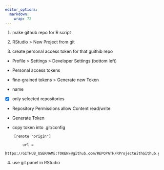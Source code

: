 ```yaml
---
editor_options: 
  markdown: 
    wrap: 72
---
```


1.  make github repo for R script

2.  RStudio \> New Project from git

3.  create personal access token for that guithib repo

-   Profile \> Settings \> Developer Settings (bottom left)

-   Personal access tokens

-   fine-grained tokens \> Generate new Token

-   name

-   [x] only selected repositories

-   Repository Permissions allow Content read/write

-   Generate Token

-   copy token into .git/config

```
    [remote "origin"]

        url =
        https://GITHUB_USERNAME:TOKEN\@github.com/REPOPATH/RProjectWithGithub.git
```

4. use git panel in RStudio